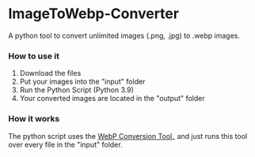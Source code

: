 # ImageToWebp-Converter
A python tool to convert unlimited images (.png, .jpg) to .webp images.

### How to use it
1. Download the files
2. Put your images into the "input" folder
3. Run the Python Script (Python 3.9)
4. Your converted images are located in the "output" folder

### How it works
The python script uses the [WebP Conversion Tool](https://developers.google.com/speed/webp)_ and just runs this tool over every file in the "input" folder.
